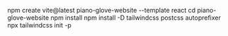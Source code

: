 npm create vite@latest piano-glove-website --template react
cd piano-glove-website
npm install
npm install -D tailwindcss postcss autoprefixer
npx tailwindcss init -p